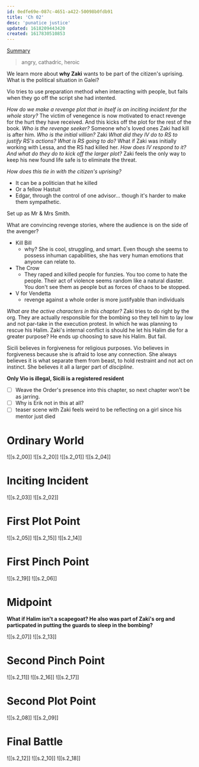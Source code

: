 ```yaml
---
id: 0edfe69e-087c-4651-a422-50098b0fdb91
title: 'Ch 02'
desc: 'punatice justice'
updated: 1618209443420
created: 1617830510853
---
```

[Summary](https://github.com/9ae/ace/issues/268)

> angry, cathadric, heroic

We learn more about **why Zaki** wants to be part of the citizen's uprising.
What is the political situation in Galei?

Vio tries to use preparation method when interacting with people, but fails when they go off the script she had intented.

*How do we make a revenge plot that in itself is an inciting incident for the whole story?*
The victim of venegence is now motivated to enact revenge for the hurt they have received. And this kicks off the plot for the rest of the book.
*Who is the revenge seeker?* Someone who's loved ones Zaki had kill is after him.
*Who is the initial villian?* Zaki
*What did they IV do to RS to justify RS's actions?*
*What is RS going to do?* What if Zaki was initially working with Lessa, and the RS had killed her.
*How does IV respond to it? And what do they do to kick off the larger plot?*
Zaki feels the only way to keep his new found life safe is to eliminate the threat.

*How does this tie in with the citizen's uprising?*
- It can be a politician that he killed
- Or a fellow Hastuit
- Edgar, through the control of one advisor... though it's harder to make them sympathetic.

Set up as Mr & Mrs Smith.

What are convincing revenge stories, where the audience is on the side of the avenger?
- Kill Bill
  - why? She is cool, struggling, and smart. Even though she seems to possess inhuman capabilities, she has very human emotions that anyone can relate to.
- The Crow
  - They raped and killed people for funzies. You too come to hate the people. Their act of violence seems random like a natural diaster. You don't see them as people but as forces of chaos to be stopped.
- V for Vendetta
  - revenge against a whole order is more justifyable than individuals

*What are the active characters in this chapter?*
Zaki tries to do right by the org. They are actually responsible for the bombing so they tell him to lay low and not par-take in the execution protest. In which he was planning to rescue his Halim. Zaki's internal conflict is should he let his Halim die for a greater purpose? He ends up choosing to save his Halim. But fail.

Sicili believes in forgiveness for religious purposes.
Vio believes in forgiveness because she is afraid to lose any connection. She always believes it is what separate them from beast, to hold restraint and not act on instinct. She believes it all a larger part of *discipline*.

**Only Vio is illegal, Sicili is a registered resident**

- [ ] Weave the Order's presence into this chapter, so next chapter won't be as jarring.
- [ ] Why is Erik not in this at all?
- [ ] teaser scene with Zaki feels weird to be reflecting on a girl since his mentor just died

# Ordinary World

![[s.2_00]]
![[s.2_20]]
![[s.2_01]]
![[s.2_04]]
 
# Inciting Incident 

![[s.2_03]]
![[s.2_02]]

# First Plot Point

![[s.2_05]]
![[s.2_15]]
![[s.2_14]]
 
# First Pinch Point

![[s.2_19]]
![[s.2_06]]

# Midpoint
**What if Halim isn't a scapegoat? He also was part of Zaki's org and particpated in putting the guards to sleep in the bombing?**

![[s.2_07]]
![[s.2_13]]

# Second Pinch Point

![[s.2_11]]
![[s.2_16]]
![[s.2_17]]

# Second Plot Point

![[s.2_08]]
![[s.2_09]]

# Final Battle

![[s.2_12]]
![[s.2_10]]
![[s.2_18]]





